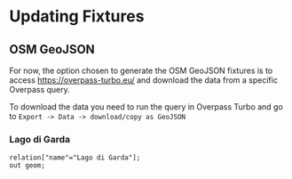 # Updating Fixtures

## OSM GeoJSON
For now, the option chosen to generate the OSM GeoJSON fixtures is to access https://overpass-turbo.eu/ and download the data from a specific Overpass query.

To download the data you need to run the query in Overpass Turbo and go to `Export -> Data -> download/copy as GeoJSON`

### Lago di Garda
```
relation["name"="Lago di Garda"];
out geom;
```
